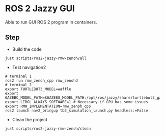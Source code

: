 # ROS 2 Jazzy GUI

Able to run GUI ROS 2 program in containers.

## Step

* Build the code

```shell
just scripts/ros2-jazzy-rmw-zenoh/all
```

* Test navigation2

```shell
# terminal 1
ros2 run rmw_zenoh_cpp rmw_zenohd
# terminal 2
export TURTLEBOT3_MODEL=waffle
export GAZEBO_MODEL_PATH=$GAZEBO_MODEL_PATH:/opt/ros/jazzy/share/turtlebot3_gazebo/models
export LIBGL_ALWAYS_SOFTWARE=1 # Necessary if GPU has some issues
export RMW_IMPLEMENTATION=rmw_zenoh_cpp
ros2 launch nav2_bringup tb3_simulation_launch.py headless:=False
```

* Clean the project

```shell
just scripts/ros2-jazzy-rmw-zenoh/clean
```
